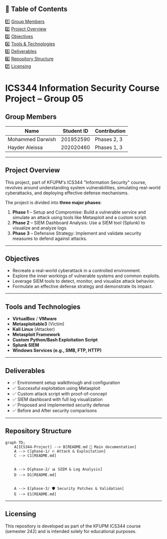 ## 📖 Table of Contents

1️⃣ [Group Members](#group-members)  
2️⃣ [Project Overview](#project-overview)  
3️⃣ [Objectives](#objectives)  
4️⃣ [Tools & Technologies](#tools-and-technologies)  
5️⃣ [Deliverables](#deliverables)  
6️⃣ [Repository Structure](#repository-structure)  
7️⃣ [Licensing](#licensing)  


# ICS344 Information Security Course Project – Group 05

## Group Members

| Name              | Student ID     | Contribution |
|-------------------|----------------|----------------|
| Mohammed Darwish   |  201952590          | Phases 2, 3 |
| Hayder Aleissa   | 202020460           | Phases 1, 3 |

---

## Project Overview

This project, part of KFUPM's ICS344 "Information Security" course, revolves around understanding system vulnerabilities, simulating real-world cyberattacks, and deploying effective defense mechanisms.

The project is divided into **three major phases**:

1. **Phase 1** – Setup and Compromise: Build a vulnerable service and simulate an attack using tools like Metasploit and a custom script.
2. **Phase 2** – SIEM Dashboard Analysis: Use a SIEM tool (Splunk) to visualize and analyze logs.
3. **Phase 3** – Defensive Strategy: Implement and validate security measures to defend against attacks.

---
## Objectives

- Recreate a real-world cyberattack in a controlled environment.
- Explore the inner workings of vulnerable systems and common exploits.
- Leverage SIEM tools to detect, monitor, and visualize attack behavior.
- Formulate an effective defense strategy and demonstrate its impact.

---

## Tools and Technologies

- **VirtualBox** / **VMware**
- **Metasploitable3** (Victim)
- **Kali Linux** (Attacker)
- **Metasploit Framework**
- **Custom Python/Bash Exploitation Script**
- **Splunk SIEM**
- **Windows Services (e.g., SMB, FTP, HTTP)**

---


## Deliverables

- ✅ Environment setup walkthrough and configuration
- ✅ Successful exploitation using Metasploit
- ✅ Custom attack script with proof-of-concept
- ✅ SIEM dashboard with full log visualization
- ✅ Proposed and implemented security defense
- ✅ Before and After security comparisons

---

## Repository Structure
```mermaid
graph TD;
    A[ICS344-Project] --> B[README.md 📝 Main documentation]
    A --> C[phase-1/ 🔥 Attack & Exploitation]
    C --> C1[README.md]

    
    A --> D[phase-2/ 📊 SIEM & Log Analysis]
    D --> D1[README.md]


    A --> E[phase-3/ 🛡️ Security Patches & Validation]
    E --> E1[README.md]

```
    
---


## Licensing

This repository is developed as part of the KFUPM ICS344 course (semester 242) and is intended solely for educational purposes.

